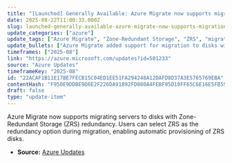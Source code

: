 ```yaml
---
title: "[Launched] Generally Available: Azure Migrate now supports migration to disks with Zone-Redundant Storage (ZRS) redundancy"
date: 2025-08-22T11:00:33.000Z
slug: launched-generally-available-azure-migrate-now-supports-migration-to-disks-with-zone-redundant-storage-zrs-redundancy
update_categories: ["azure"]
update_tags: ["Azure Migrate", "Zone-Redundant Storage", "ZRS", "migration", "disk redundancy"]
update_bullets: ["Azure Migrate added support for migration to disks with Zone-Redundant Storage (ZRS).", "Users can choose ZRS redundancy option during server migration.", "Disks are automatically provisioned with ZRS when selected."]
timeframes: ["2025-08"]
link: "https://azure.microsoft.com/updates?id=501233"
source: "Azure Updates"
timeframeKey: "2025-08"
id: "22ACAF1B11E17BE7FECB15C04ED1EE51FA294248A12DAFD8D37A3E5765769EBA"
contentHash: "F950E9DDBE9D6E2F226DA91892FD080A4FEBF05D10FF65C6E16E5FB591F71C7A"
draft: false
type: "update-item"
---
```


Azure Migrate now supports migrating servers to disks with Zone-Redundant Storage (ZRS) redundancy. Users can select ZRS as the redundancy option during migration, enabling automatic provisioning of ZRS disks.

- **Source:** [Azure Updates](https://azure.microsoft.com/updates?id=501233)
